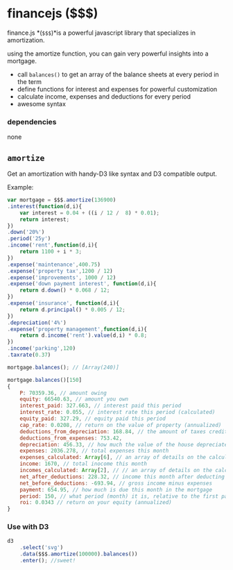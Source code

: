 # financejs ($$$)
finance.js *(`$$$`)*is a powerful javascript library that specializes in amortization.

using the amortize function, you can gain very powerful insights into a mortgage. 

- call `balances()` to get an array of the balance sheets at every period in the term
- define functions for interest and expenses for powerful customization
- calculate income, expenses and deductions for every period
- awesome syntax

### dependencies
none

## `amortize`
Get an amortization with handy-D3 like syntax and D3 compatible output.

Example:

```javascript
var mortgage = $$$.amortize(136900)
.interest(function(d,i){
	var interest = 0.04 + ((i / 12 /  8) * 0.01);
	return interest;
})
.down('20%')
.period('25y')
.income('rent',function(d,i){
	return 1100 + i * 3;
})
.expense('maintenance',400.75)
.expense('property tax',1200 / 12)
.expense('improvements', 1000 / 12)
.expense('down payment interest', function(d,i){
	return d.down() * 0.068 / 12;
})
.expense('insurance', function(d,i){
	return d.principal() * 0.005 / 12;
})
.depreciation('4%')
.expense('property management',function(d,i){
	return d.income('rent').value(d,i) * 0.8;
})
.income('parking',120)
.taxrate(0.37)

mortgage.balances(); // [Array(240)]

mortgage.balances()[150]
{	
	P: 70359.36, // amount owing
	equity: 66540.63, // amount you own
	interest_paid: 327.663, // interest paid this period 
	interest_rate: 0.055, // interest rate this period (calculated)
	equity_paid: 327.29, // equity paid this period
	cap_rate: 0.0208, // return on the value of property (annualized)
	deductions_from_depreciation: 168.84, // the amount of taxes credits available from depreciation
	deductions_from_expenses: 753.42,
	depreciation: 456.33, // how much the value of the house depreciated
	expenses: 2036.278, // total expenses this month
	expenses_calculated: Array[6], // an array of details on the calculated expenses
	income: 1670, // total inocome this month
	incomes_calculated: Array[2], // // an array of details on the calculated incomes
	net_after_deductions: 228.32, // income this month after deducting expenses and depreciation from taxes
	net_before_deductions: -693.94, // gross income minus expenses
	payment: 654.95, // how much is due this month in the mortgage
	period: 150, // what period (month) it is, relative to the first payment at 0
	roi: 0.0343 // return on your equity (annualized)
}
```
      
### Use with D3

```javascript
d3
	.select('svg')
	.data($$$.amortize(100000).balances())
	.enter(); //sweet!
```
